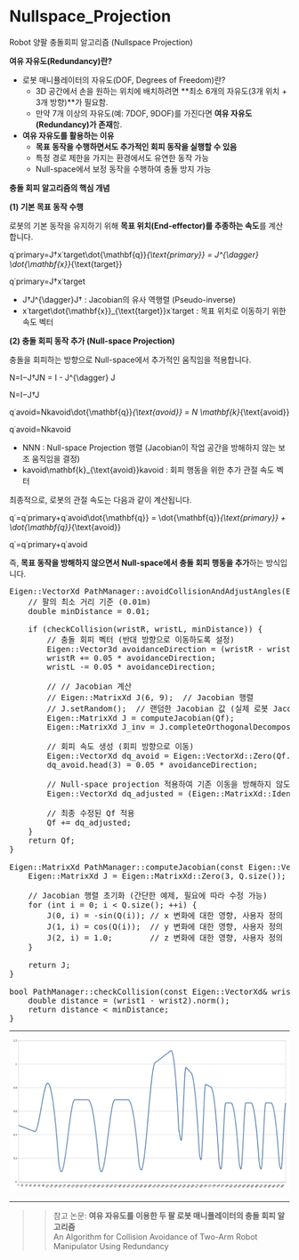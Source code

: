 # Nullspace_Projection
Robot 양팔 충돌회피 알고리즘 (Nullspace Projection)


**여유 자유도(Redundancy)란?**

- 로봇 매니퓰레이터의 자유도(DOF, Degrees of Freedom)란?
    - 3D 공간에서 손을 원하는 위치에 배치하려면 **최소 6개의 자유도(3개 위치 + 3개 방향)**가 필요함.
    - 만약 7개 이상의 자유도(예: 7DOF, 9DOF)를 가진다면 **여유 자유도(Redundancy)가 존재**함.
- **여유 자유도를 활용하는 이유**
    - **목표 동작을 수행하면서도 추가적인 회피 동작을 실행할 수 있음**
    - 특정 경로 제한을 가지는 환경에서도 유연한 동작 가능
    - Null-space에서 보정 동작을 수행하여 충돌 방지 가능

**충돌 회피 알고리즘의 핵심 개념**

**(1) 기본 목표 동작 수행**

로봇의 기본 동작을 유지하기 위해 **목표 위치(End-effector)를 추종하는 속도**를 계산합니다.

q˙primary=J†x˙target\dot{\mathbf{q}}_{\text{primary}} = J^{\dagger} \dot{\mathbf{x}}_{\text{target}}

q˙primary=J†x˙target

- J†J^{\dagger}J† : Jacobian의 유사 역행렬 (Pseudo-inverse)
- x˙target\dot{\mathbf{x}}_{\text{target}}x˙target : 목표 위치로 이동하기 위한 속도 벡터

**(2) 충돌 회피 동작 추가 (Null-space Projection)**

충돌을 회피하는 방향으로 Null-space에서 추가적인 움직임을 적용합니다.

N=I−J†JN = I - J^{\dagger} J

N=I−J†J

q˙avoid=Nkavoid\dot{\mathbf{q}}_{\text{avoid}} = N \mathbf{k}_{\text{avoid}}

q˙avoid=Nkavoid

- NNN : Null-space Projection 행렬 (Jacobian이 작업 공간을 방해하지 않는 보조 움직임을 결정)
- kavoid\mathbf{k}_{\text{avoid}}kavoid : 회피 행동을 위한 추가 관절 속도 벡터

최종적으로, 로봇의 관절 속도는 다음과 같이 계산됩니다.

q˙=q˙primary+q˙avoid\dot{\mathbf{q}} = \dot{\mathbf{q}}_{\text{primary}} + \dot{\mathbf{q}}_{\text{avoid}}

q˙=q˙primary+q˙avoid

즉, **목표 동작을 방해하지 않으면서 Null-space에서 충돌 회피 행동을 추가**하는 방식입니다.


<pre>
Eigen::VectorXd PathManager::avoidCollisionAndAdjustAngles(Eigen::VectorXd& Qf, const Eigen::VectorXd& Qi, Eigen::VectorXd& wristR, Eigen::VectorXd& wristL) {
    // 팔의 최소 거리 기준 (0.01m)
    double minDistance = 0.01;
    
    if (checkCollision(wristR, wristL, minDistance)) {
        // 충돌 회피 벡터 (반대 방향으로 이동하도록 설정)
        Eigen::Vector3d avoidanceDirection = (wristR - wristL).normalized();
        wristR += 0.05 * avoidanceDirection;
        wristL -= 0.05 * avoidanceDirection;

        // // Jacobian 계산
        // Eigen::MatrixXd J(6, 9);  // Jacobian 행렬
        // J.setRandom();  // 랜덤한 Jacobian 값 (실제 로봇 Jacobian 사용)
        Eigen::MatrixXd J = computeJacobian(Qf);
        Eigen::MatrixXd J_inv = J.completeOrthogonalDecomposition().pseudoInverse();
        
        // 회피 속도 생성 (회피 방향으로 이동)
        Eigen::VectorXd dq_avoid = Eigen::VectorXd::Zero(Qf.size());
        dq_avoid.head(3) = 0.05 * avoidanceDirection;
        
        // Null-space projection 적용하여 기존 이동을 방해하지 않도록 보정
        Eigen::VectorXd dq_adjusted = (Eigen::MatrixXd::Identity(Qf.size(), Qf.size()) - J_inv * J) * dq_avoid;
        
        // 최종 수정된 Qf 적용
        Qf += dq_adjusted;
    }
    return Qf;
}

Eigen::MatrixXd PathManager::computeJacobian(const Eigen::VectorXd& Q) {
    Eigen::MatrixXd J = Eigen::MatrixXd::Zero(3, Q.size());
    
    // Jacobian 행렬 초기화 (간단한 예제, 필요에 따라 수정 가능)
    for (int i = 0; i < Q.size(); ++i) {
        J(0, i) = -sin(Q(i)); // x 변화에 대한 영향, 사용자 정의
        J(1, i) = cos(Q(i));  // y 변화에 대한 영향, 사용자 정의
        J(2, i) = 1.0;        // z 변화에 대한 영향, 사용자 정의
    }
    
    return J;
}

bool PathManager::checkCollision(const Eigen::VectorXd& wrist1, const Eigen::VectorXd& wrist2, double minDistance) {
    double distance = (wrist1 - wrist2).norm();
    return distance < minDistance;
}
</pre>

---

<img src="./image/nullspaceProjection.png" alt="nullspaceProjection">

---


>> 참고 논문: **여유 자유도를 이용한 두 팔 로봇 매니퓰레이터의 충돌 회피 알고리즘**<br>
An Algorithm for Collision Avoidance of Two-Arm Robot Manipulator Using Redundancy
